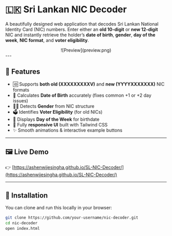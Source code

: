 # 🇱🇰 Sri Lankan NIC Decoder

A beautifully designed web application that decodes Sri Lankan National Identity Card (NIC) numbers. Enter either an **old 10-digit** or **new 12-digit** NIC and instantly retrieve the holder’s **date of birth**, **gender**, **day of the week**, **NIC format**, and **voter eligibility**.
<div align="center">
![Preview](preview.png) <!-- Replace with your preview image URL -->
</div>
---

## 🚀 Features

- 🆔 Supports **both old (XXXXXXXXXV)** and **new (YYYYXXXXXXX)** NIC formats
- 🎂 Calculates **Date of Birth** accurately (fixes common +1 or +2 day issues)
- 👩‍🦰 Detects **Gender** from NIC structure
- 🗳️ Identifies **Voter Eligibility** (for old NICs)
- 📅 Displays **Day of the Week** for birthdate
- 📱 Fully **responsive UI** built with Tailwind CSS
- ✨ Smooth animations & interactive example buttons

---

## 🖼️ Live Demo

👉 [https://ashenwijesingha.github.io/SL-NIC-Decoder/](https://ashenwijesingha.github.io/SL-NIC-Decoder/)

---

## 🔧 Installation

You can clone and run this locally in your browser:

```bash
git clone https://github.com/your-username/nic-decoder.git
cd nic-decoder
open index.html
